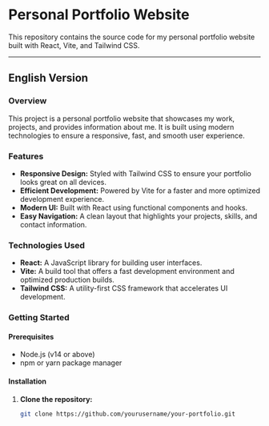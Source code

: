 # Personal Portfolio Website

This repository contains the source code for my personal portfolio website built with React, Vite, and Tailwind CSS.

---

## English Version

### Overview
This project is a personal portfolio website that showcases my work, projects, and provides information about me. It is built using modern technologies to ensure a responsive, fast, and smooth user experience.

### Features
- **Responsive Design:** Styled with Tailwind CSS to ensure your portfolio looks great on all devices.
- **Efficient Development:** Powered by Vite for a faster and more optimized development experience.
- **Modern UI:** Built with React using functional components and hooks.
- **Easy Navigation:** A clean layout that highlights your projects, skills, and contact information.

### Technologies Used
- **React:** A JavaScript library for building user interfaces.
- **Vite:** A build tool that offers a fast development environment and optimized production builds.
- **Tailwind CSS:** A utility-first CSS framework that accelerates UI development.

### Getting Started

#### Prerequisites
- Node.js (v14 or above)
- npm or yarn package manager

#### Installation
1. **Clone the repository:**
   ```bash
   git clone https://github.com/yourusername/your-portfolio.git
